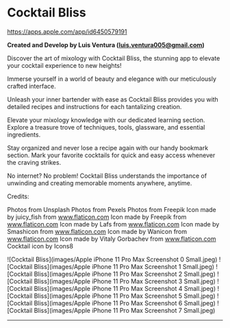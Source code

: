 # Cocktail Bliss

https://apps.apple.com/app/id6450579191

**Created and Develop by Luis Ventura (luis.ventura005@gmail.com)**

Discover the art of mixology with Cocktail Bliss, the stunning app to elevate your cocktail experience to new heights!

Immerse yourself in a world of beauty and elegance with our meticulously crafted interface.

Unleash your inner bartender with ease as Cocktail Bliss provides you with detailed recipes and instructions for each tantalizing creation.

Elevate your mixology knowledge with our dedicated learning section. Explore a treasure trove of techniques, tools, glassware, and essential ingredients.

Stay organized and never lose a recipe again with our handy bookmark section. Mark your favorite cocktails for quick and easy access whenever the craving strikes.

No internet? No problem! Cocktail Bliss understands the importance of unwinding and creating memorable moments anywhere, anytime.


Credits:

Photos from Unsplash
Photos from Pexels
Photos from Freepik
Icon made by juicy_fish from www.flaticon.com
Icon made by Freepik from www.flaticon.com
Icon made by Lafs from www.flaticon.com
Icon made by Smashicon from www.flaticon.com
Icon made by Wanicon from www.flaticon.com
Icon made by Vitaly Gorbachev from www.flaticon.com
Cocktail icon by Icons8


![Cocktail Bliss](images/Apple iPhone 11 Pro Max Screenshot 0 Small.jpeg)
![Cocktail Bliss](images/Apple iPhone 11 Pro Max Screenshot 1 Small.jpeg)
![Cocktail Bliss](images/Apple iPhone 11 Pro Max Screenshot 2 Small.jpeg)
![Cocktail Bliss](images/Apple iPhone 11 Pro Max Screenshot 3 Small.jpeg)
![Cocktail Bliss](images/Apple iPhone 11 Pro Max Screenshot 4 Small.jpeg)
![Cocktail Bliss](images/Apple iPhone 11 Pro Max Screenshot 5 Small.jpeg)
![Cocktail Bliss](images/Apple iPhone 11 Pro Max Screenshot 6 Small.jpeg)
![Cocktail Bliss](images/Apple iPhone 11 Pro Max Screenshot 7 Small.jpeg)

-------------------------------------------------------
